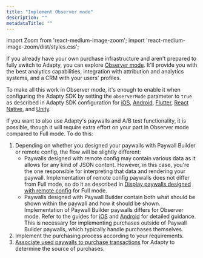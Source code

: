```yaml
---
title: "Implement Observer mode"
description: ""
metadataTitle: ""
---
```


import Zoom from 'react-medium-image-zoom';
import 'react-medium-image-zoom/dist/styles.css';

If you already have your own purchase infrastructure and aren't prepared to fully switch to Adapty, you can explore [Observer mode](observer-vs-full-mode). It'll provide you with the best analytics capabilities, integration with attribution and analytics systems, and a CRM with your users' profiles.

To make all this work in Observer mode, it's enough to enable it when configuring the Adapty SDK by setting the `observerMode` parameter to `true` as described in Adapty SDK configuration for [iOS](sdk-installation-ios#configure-adapty-sdk), [Android](sdk-installation-android#configure-adapty-sdk), [Flutter](sdk-installation-flutter#configure-adapty-sdks-for-ios), [React Native](sdk-installation-reactnative#configure-adapty-sdks), and [Unity](sdk-installation-unity#configure-adapty-sdks).

If you want to also use Adapty's paywalls and A/B test functionality, it is possible, though it will require extra effort on your part in Observer mode compared to Full mode. To do this:

1. Depending on whether you designed your paywalls with Paywall Builder or remote config, the flow will be slightly different:
   - Paywalls designed with remote config may contain various data as it allows for any kind of JSON content. However, in this case, you're the one responsible for interpreting that data and rendering your paywall. Implementation of remote config paywalls does not differ from Full mode, so do it as described in [Display paywalls designed with remote config](display-remote-config-paywalls) for Full mode.
   - Paywalls designed with Paywall Builder contain both what should be shown within the paywall and how it should be shown. Implementation of Paywall Builder paywalls differs for Observer mode. Refer to the guides for [iOS](ios-present-paywall-builder-paywalls-in-observer-mode) and [Android](android-present-paywall-builder-paywalls-in-observer-mode) for detailed guidance. This is necessary for implementing purchases outside of Paywall Builder paywalls, which typically handle purchases themselves.
2. Implement the purchasing process according to your requirements. 
3. [Associate used paywalls to purchase transactions](associate-paywalls-to-transactions) for Adapty to determine the source of purchases.